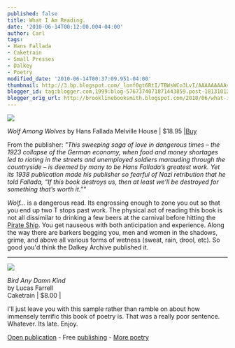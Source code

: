```yaml
---
published: false
title: What I Am Reading.
date: '2010-06-14T00:12:00.004-04:00'
author: Carl
tags:
- Hans Fallada
- Caketrain
- Small Presses
- Dalkey
- Poetry
modified_date: '2010-06-14T00:37:09.951-04:00'
thumbnail: http://3.bp.blogspot.com/_lonf0gt6RtI/TBWsWCo3LvI/AAAAAAAAAvs/E9b9Yjj-HrI/s72-c/9781933633923.jpg
blogger_id: tag:blogger.com,1999:blog-5767374071871443859.post-1813101277605304661
blogger_orig_url: http://brooklinebooksmith.blogspot.com/2010/06/what-i-am-reading.html
---
```

[![](http://3.bp.blogspot.com/_lonf0gt6RtI/TBWsWCo3LvI/AAAAAAAAAvs/E9b9Yjj-HrI/s400/9781933633923.jpg)](http://3.bp.blogspot.com/_lonf0gt6RtI/TBWsWCo3LvI/AAAAAAAAAvs/E9b9Yjj-HrI/s1600/9781933633923.jpg)

_Wolf Among Wolves_
by Hans Fallada
Melville House | $18.95 |[Buy](http://www.brooklinebooksmith-shop.com/book/9781933633923)

From the publisher: _"This sweeping saga of love in dangerous times – the 1923 collapse of the German economy, when food and money shortages led to rioting in the streets and unemployed soldiers marauding through the countryside – is deemed by many to be Hans Fallada’s greatest work. Yet its 1938 publication made his publisher so fearful of Nazi retribution that he told Fallada, “If this book destroys us, then at least we’ll be destroyed for something that’s worth it.”"_

_Wolf..._ is a dangerous read. Its engrossing enough to zone you out so that you end up two T stops past work. The physical act of reading this book is not all dissimilar to drinking a few beers at the carnival before hitting the [Pirate Ship](http://en.wikipedia.org/wiki/Pirate_ship_(ride)). You get nauseous with both anticipation and experience. Along the way there are barkers begging you, men and women in the shadows, grime, and above all various forms of wetness (sweat, rain, drool, etc). So good you'd think the Dalkey Archive published it.

---

[![](http://4.bp.blogspot.com/_lonf0gt6RtI/TBWwTTjLRtI/AAAAAAAAAv0/s-mVnX_YykI/s400/cover.birdanydamn.hires.jpg)](http://4.bp.blogspot.com/_lonf0gt6RtI/TBWwTTjLRtI/AAAAAAAAAv0/s-mVnX_YykI/s1600/cover.birdanydamn.hires.jpg)

_Bird Any Damn Kind_  
by Lucas Farrell  
Caketrain | $8.00 |

I'll just leave you with this sample rather than ramble on about how immensely terrific this book of poetry is. That was a really poor sentence. Whatever. Its late. Enjoy.



[Open publication](http://issuu.com/caketrain/docs/birdanydamnkind?mode=embed&layout=http%3A%2F%2Fskin.issuu.com%2Fv%2Fcolor%2Flayout.xml&backgroundColor=A4112B&showFlipBtn=true) - Free [publishing](http://issuu.com) - [More poetry](http://issuu.com/search?q=poetry)
